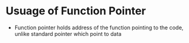 # Usuage of Function Pointer
 * Function pointer holds address of the function pointing to the code, unlike standard pointer which point to data
